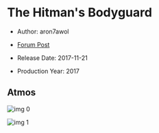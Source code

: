 # The Hitman's Bodyguard

* Author: aron7awol

* [Forum Post](https://www.avsforum.com/threads/bass-eq-for-filtered-movies.2995212/post-58308354)

* Release Date: 2017-11-21
* Production Year: 2017

## Atmos

![img 0](https://i.imgur.com/EySh9x3.jpg)

![img 1](https://i.imgur.com/xqUqubH.png)


